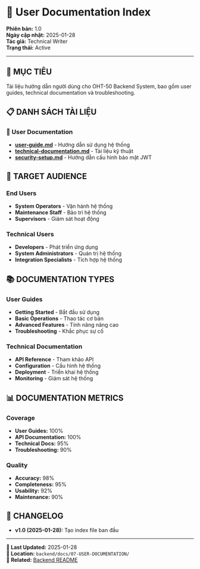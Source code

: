 # 👤 User Documentation Index

**Phiên bản:** 1.0  
**Ngày cập nhật:** 2025-01-28  
**Tác giả:** Technical Writer  
**Trạng thái:** Active  

---

## 🎯 **MỤC TIÊU**
Tài liệu hướng dẫn người dùng cho OHT-50 Backend System, bao gồm user guides, technical documentation và troubleshooting.

## 📋 **DANH SÁCH TÀI LIỆU**

### **📖 User Documentation**
- **[user-guide.md](./user-guide.md)** - Hướng dẫn sử dụng hệ thống
- **[technical-documentation.md](./technical-documentation.md)** - Tài liệu kỹ thuật
- **[security-setup.md](./security-setup.md)** - Hướng dẫn cấu hình bảo mật JWT

## 👥 **TARGET AUDIENCE**

### **End Users**
- **System Operators** - Vận hành hệ thống
- **Maintenance Staff** - Bảo trì hệ thống
- **Supervisors** - Giám sát hoạt động

### **Technical Users**
- **Developers** - Phát triển ứng dụng
- **System Administrators** - Quản trị hệ thống
- **Integration Specialists** - Tích hợp hệ thống

## 📚 **DOCUMENTATION TYPES**

### **User Guides**
- **Getting Started** - Bắt đầu sử dụng
- **Basic Operations** - Thao tác cơ bản
- **Advanced Features** - Tính năng nâng cao
- **Troubleshooting** - Khắc phục sự cố

### **Technical Documentation**
- **API Reference** - Tham khảo API
- **Configuration** - Cấu hình hệ thống
- **Deployment** - Triển khai hệ thống
- **Monitoring** - Giám sát hệ thống

## 📊 **DOCUMENTATION METRICS**

### **Coverage**
- **User Guides:** 100%
- **API Documentation:** 100%
- **Technical Docs:** 95%
- **Troubleshooting:** 90%

### **Quality**
- **Accuracy:** 98%
- **Completeness:** 95%
- **Usability:** 92%
- **Maintenance:** 90%

## 🔄 **CHANGELOG**
- **v1.0 (2025-01-28):** Tạo index file ban đầu

---

**📅 Last Updated:** 2025-01-28  
**📁 Location:** `backend/docs/07-USER-DOCUMENTATION/`  
**🔗 Related:** [Backend README](../../README.md)
